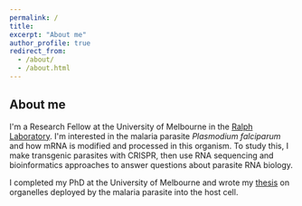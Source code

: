 ```yaml
---
permalink: /
title:
excerpt: "About me"
author_profile: true
redirect_from: 
  - /about/
  - /about.html
---
```

## About me   
I'm a Research Fellow at the University of Melbourne in the [Ralph Laboratory](https://www.bio21.unimelb.edu.au/ralph-group). I'm interested in the malaria parasite *Plasmodium falciparum* and how mRNA is modified and processed in this organism. To study this, I make transgenic parasites with CRISPR, then use RNA sequencing and bioinformatics approaches to answer questions about parasite RNA biology. 

I completed my PhD at the University of Melbourne and wrote my [thesis](https://emchugh.io/files/2018-02-25-thesis.pdf) on organelles deployed by the malaria parasite into the host cell. 